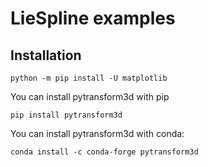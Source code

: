 # LieSpline examples


## Installation

    python -m pip install -U matplotlib

You can install pytransform3d with pip 

    pip install pytransform3d
You can install pytransform3d with conda: 

    conda install -c conda-forge pytransform3d


